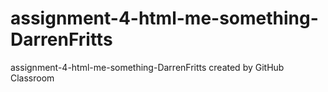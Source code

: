 # assignment-4-html-me-something-DarrenFritts
assignment-4-html-me-something-DarrenFritts created by GitHub Classroom

